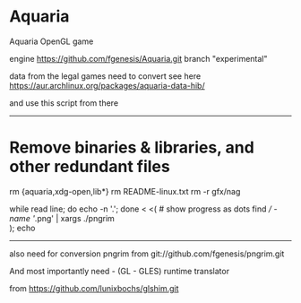 Aquaria
=======

Aquaria OpenGL game

engine
	https://github.com/fgenesis/Aquaria.git	branch "experimental"


data from the legal games need to convert
see here https://aur.archlinux.org/packages/aquaria-data-hib/ 

and use this script from there
******************************************
  # Remove binaries & libraries, and other redundant files
  rm {aquaria,xdg-open,lib*}
  rm README-linux.txt
  rm -r gfx/nag


while read line; do echo -n '.'; done < <(  # show progress as dots
    find */ -name '*.png' | xargs ./pngrim  
); echo
******************************************

also need for conversion pngrim from git://github.com/fgenesis/pngrim.git



And most importantly need - (GL - GLES) runtime translator

from https://github.com/lunixbochs/glshim.git

	
	
